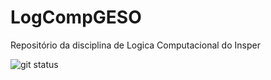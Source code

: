 # LogCompGESO
Repositório da disciplina de Logica Computacional do Insper


![git status]( http://3.129.230.99/svg/<gustavoeso>/<LogCompGESO>/)

